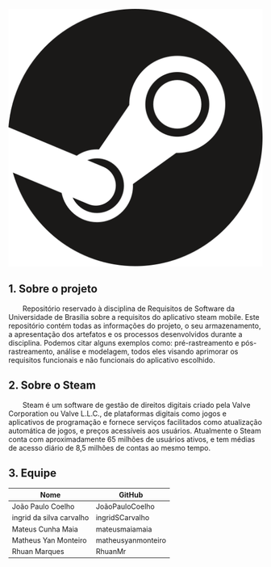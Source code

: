 <center>

![logo](./assets/steam-logo.svg)

</center>

## 1. Sobre o projeto

&emsp;&emsp;Repositório reservado à disciplina de Requisitos de Software da Universidade de Brasília sobre a requisitos do aplicativo steam mobile. Este repositório contém todas as informações do projeto, o seu armazenamento, a apresentação dos artefatos e os processos desenvolvidos durante a disciplina. Podemos citar alguns exemplos como: pré-rastreamento e pós-rastreamento, análise e modelagem, todos eles visando aprimorar os requisitos funcionais e não funcionais do aplicativo escolhido.

## 2. Sobre o Steam

&emsp;&emsp;Steam é um software de gestão de direitos digitais criado pela Valve Corporation ou Valve L.L.C., de plataformas digitais como jogos e aplicativos de programação e fornece serviços facilitados como atualização automática de jogos, e preços acessíveis aos usuários. Atualmente o Steam conta com aproximadamente 65 milhões de usuários ativos, e tem médias de acesso diário de 8,5 milhões de contas ao mesmo tempo.

## 3. Equipe
<center>  

| Nome  | GitHub |
| ------------- | ------------- |
| João Paulo Coelho | JoãoPauloCoelho  |
| ingrid da silva carvalho | ingridSCarvalho |
| Mateus Cunha Maia | mateusmaiamaia  |
| Matheus Yan Monteiro| matheusyanmonteiro |
| Rhuan Marques  | RhuanMr  |

</center>